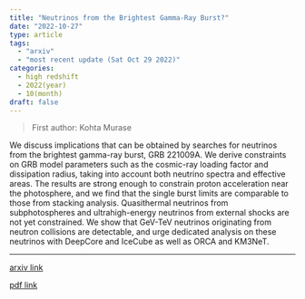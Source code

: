 ```yaml
---
title: "Neutrinos from the Brightest Gamma-Ray Burst?"
date: "2022-10-27"
type: article
tags:
  - "arxiv"
  - "most recent update (Sat Oct 29 2022)"
categories:
  - high redshift
  - 2022(year)
  - 10(month)
draft: false
---
```


> First author: Kohta Murase

 We discuss implications that can be obtained by searches for neutrinos from
the brightest gamma-ray burst, GRB 221009A. We derive constraints on GRB model
parameters such as the cosmic-ray loading factor and dissipation radius, taking
into account both neutrino spectra and effective areas. The results are strong
enough to constrain proton acceleration near the photosphere, and we find that
the single burst limits are comparable to those from stacking analysis.
Quasithermal neutrinos from subphotospheres and ultrahigh-energy neutrinos from
external shocks are not yet constrained. We show that GeV-TeV neutrinos
originating from neutron collisions are detectable, and urge dedicated analysis
on these neutrinos with DeepCore and IceCube as well as ORCA and KM3NeT.

---
[arxiv link](http://arxiv.org/abs/2210.15625v1)

[pdf link](http://arxiv.org/pdf/2210.15625v1)